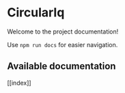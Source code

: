 # CircularIq

Welcome to the project documentation!

Use `npm run docs` for easier navigation.

## Available documentation

[[index]]
